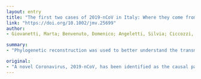 ```yaml
---
layout: entry
title: "The first two cases of 2019-nCoV in Italy: Where they come from?"
link: "https://doi.org/10.1002/jmv.25699"
author:
- Giovanetti, Marta; Benvenuto, Domenico; Angeletti, Silvia; Ciccozzi, Massimo

summary:
- "Phylogenetic reconstruction was used to better understand the transmission dynamics of the virus from its first introduction in China. The first cases reported in Wuhan, China, last December 2019, and has since spread to other countries worldwide, including Europe and very recently Italy."

original:
- "A novel Coronavirus, 2019-nCoV, has been identified as the causal pathogen of an ongoing epidemic, with the first cases reported in Wuhan, China, last December 2019, and has since spread to other countries worldwide, included Europe and very recently Italy. In this short report, phylogenetic reconstruction was used to better understand the transmission dynamics of the virus from its first introduction in China focusing on the more recent evidence of infection in a couple of Chinese tourists arrived in Italy on 23rd January 2020 and labeled as Coronavirus Italian cases. A maximum clade credibility tree has been built using a dataset of 54 genome sequences of 2019-nCoV plus two closely related bat strains (SARS-like CoV) available in GenBank. Bayesian time-scaled phylogenetic analysis was implemented in BEAST 1.10.4. The Bayesian phylogenetic reconstruction showed that 2019-2020 nCoV firstly introduced in Wuhan on 25 November 2019, started epidemic transmission reaching many countries worldwide, including Europe and Italy where the two strains isolated dated back 19 January 2020, the same that the Chinese tourists arrived in Italy. Strains isolated outside China were intermixed with strains isolated in China as evidence of likely imported cases in Rome, Italy, and Europe, as well. In conclusion, this report suggests that further spread of 2019-nCoV epidemic was supported by human mobility and that quarantine of suspected or diagnosed cases is useful to prevent further transmission. Viral genome phylogenetic analysis represents a useful tool for the evaluation of transmission dynamics and preventive action."
---
```


